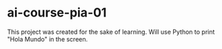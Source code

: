 # ai-course-pia-01

This project was created for the sake of learning. Will use Python to print "Hola Mundo" in the screen.
